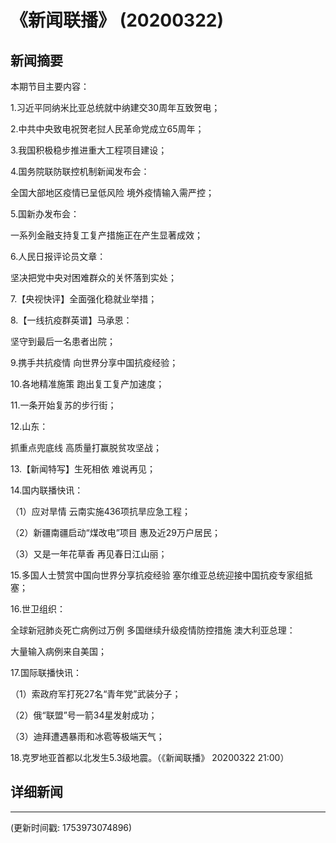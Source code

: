 # 《新闻联播》 (20200322)

## 新闻摘要

本期节目主要内容：

1.习近平同纳米比亚总统就中纳建交30周年互致贺电；

2.中共中央致电祝贺老挝人民革命党成立65周年；

3.我国积极稳步推进重大工程项目建设；

4.国务院联防联控机制新闻发布会：

全国大部地区疫情已呈低风险 境外疫情输入需严控；

5.国新办发布会：

一系列金融支持复工复产措施正在产生显著成效；

6.人民日报评论员文章：

坚决把党中央对困难群众的关怀落到实处；

7.【央视快评】全面强化稳就业举措；

8.【一线抗疫群英谱】马承恩：

坚守到最后一名患者出院；

9.携手共抗疫情 向世界分享中国抗疫经验；

10.各地精准施策 跑出复工复产加速度；

11.一条开始复苏的步行街；

12.山东：

抓重点兜底线 高质量打赢脱贫攻坚战；

13.【新闻特写】生死相依 难说再见；

14.国内联播快讯：

（1）应对旱情 云南实施436项抗旱应急工程；

（2）新疆南疆启动“煤改电”项目 惠及近29万户居民；

（3）又是一年花草香 再见春日江山丽；

15.多国人士赞赏中国向世界分享抗疫经验 塞尔维亚总统迎接中国抗疫专家组抵塞；

16.世卫组织：

全球新冠肺炎死亡病例过万例 多国继续升级疫情防控措施 澳大利亚总理：

大量输入病例来自美国；

17.国际联播快讯：

（1）索政府军打死27名“青年党”武装分子；

（2）俄“联盟”号一箭34星发射成功；

（3）迪拜遭遇暴雨和冰雹等极端天气；

18.克罗地亚首都以北发生5.3级地震。（《新闻联播》 20200322 21:00）

## 详细新闻

---

(更新时间戳: 1753973074896)

